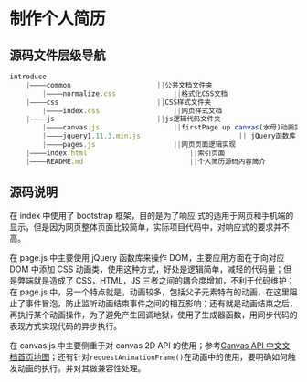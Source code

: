 # 制作个人简历

## 源码文件层级导航

```jsx
introduce
	|————common						||公共文档文件夹
		|————normalize.css				||格式化CSS文档
	|————css						||CSS样式文件夹
		|————index.css					||网页样式文档
	|————js							||js逻辑代码文件夹
		|————canvas.js					||firstPage up canvas(水母)动画实现
		|————jquery1.11.3.min.js     	                || jQuery函数库
		|————pages.js					||网页页面逻辑实现
	|————index.html					        ||索引页面
	|————README.md					        ||个人简历源码内容简介
```

## 源码说明

在 index 中使用了 bootstrap 框架，目的是为了响应 式的适用于网页和手机端的显示，但是因为网页整体页面比较简单，实际项目代码中，对响应式的要求并不高。

在 page.js 中主要使用 jQuery 函数库来操作 DOM，主要应用方面在于向对应 DOM 中添加 CSS 动画类，使用这种方式，好处是逻辑简单，减轻的代码量；但是弊端就是造成了 CSS，HTML，JS 三者之间的耦合度增加，不利于代码维护；在 page.js 中，另一个特点就是，动画较多，包括父子元素特有的动画，在这里阻止了事件冒泡，防止监听动画结束事件之间的相互影响；还有就是动画结束之后，再执行某个动画操作，为了避免产生回调地狱，使用了生成器函数，用同步代码的表现方式实现代码的异步执行。

在 canvas.js 中主要侧重于对 canvas 2D API 的使用；参考[Canvas API 中文文档首页地图](https://www.canvasapi.cn/index)；还有针对`requestAnimationFrame()`在动画中的使用，要明确如何触发动画的执行。并对其做兼容性处理。
